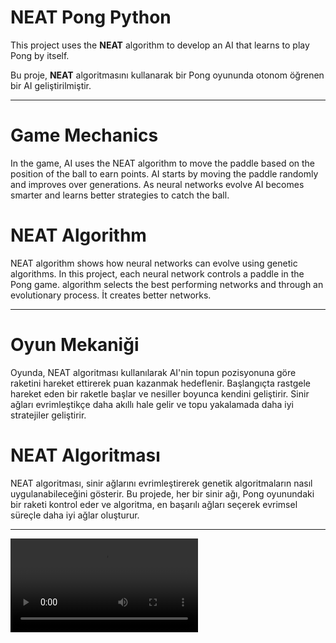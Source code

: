 # NEAT Pong Python

This project uses the **NEAT** algorithm to develop an AI that learns to play Pong by itself.

Bu proje, **NEAT** algoritmasını kullanarak bir Pong oyununda otonom öğrenen bir AI geliştirilmiştir.

---

# Game Mechanics

In the game, AI uses the NEAT algorithm to move the paddle based on the position of the ball to earn points. AI starts by moving the paddle randomly and improves over generations. As neural networks evolve AI becomes smarter and learns better strategies to catch the ball.

# NEAT Algorithm

NEAT algorithm shows how neural networks can evolve using genetic algorithms. In this project, each neural network controls a paddle in the Pong game. algorithm selects the best performing networks and through an evolutionary process. İt creates better networks.

---

# Oyun Mekaniği

Oyunda, NEAT algoritması kullanılarak AI'nin topun pozisyonuna göre raketini hareket ettirerek puan kazanmak hedeflenir. Başlangıçta rastgele hareket eden bir raketle başlar ve nesiller boyunca kendini geliştirir. Sinir ağları evrimleştikçe daha akıllı hale gelir ve topu yakalamada daha iyi stratejiler geliştirir.

# NEAT Algoritması

NEAT algoritması, sinir ağlarını evrimleştirerek genetik algoritmaların nasıl uygulanabileceğini gösterir. Bu projede, her bir sinir ağı, Pong oyunundaki bir raketi kontrol eder ve algoritma, en başarılı ağları seçerek evrimsel süreçle daha iyi ağlar oluşturur.

---

![Demo](video/video.mp4)



